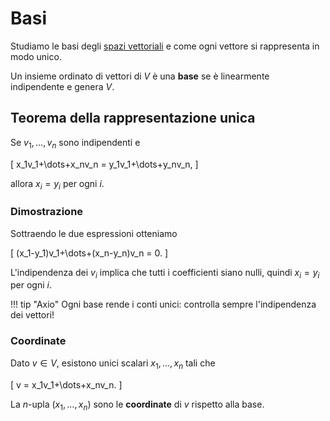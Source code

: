 # Basi

Studiamo le basi degli [spazi vettoriali](../spazi-vettoriali/index.md) e come ogni vettore si rappresenta in modo unico.

Un insieme ordinato di vettori di $V$ è una **base** se è linearmente indipendente
e genera $V$.

## Teorema della rappresentazione unica

Se $v_1,\dots,v_n$ sono indipendenti e

\[
x_1v_1+\dots+x_nv_n = y_1v_1+\dots+y_nv_n,
\]

allora $x_i=y_i$ per ogni $i$.

### Dimostrazione

Sottraendo le due espressioni otteniamo

\[
(x_1-y_1)v_1+\dots+(x_n-y_n)v_n = 0.
\]

L'indipendenza dei $v_i$ implica che tutti i coefficienti siano nulli,
quindi $x_i = y_i$ per ogni $i$.

!!! tip "Axio"
    Ogni base rende i conti unici: controlla sempre l'indipendenza dei vettori!

### Coordinate

Dato $v\in V$, esistono unici scalari $x_1,\dots,x_n$ tali che

\[
v = x_1v_1+\dots+x_nv_n.
\]

La $n$-upla $(x_1,\dots,x_n)$ sono le **coordinate** di $v$ rispetto alla base.
